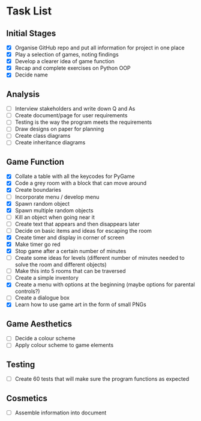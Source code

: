 # Task List

## Initial Stages
- [x] Organise GitHub repo and put all information for project in one place
- [x] Play a selection of games, noting findings
- [x] Develop a clearer idea of game function
- [x] Recap and complete exercises on Python OOP
- [x] Decide name

## Analysis
- [ ] Interview stakeholders and write down Q and As
- [ ] Create document/page for user requirements
- [ ] Testing is the way the program meets the requirements
- [ ] Draw designs on paper for planning
- [ ] Create class diagrams
- [ ] Create inheritance diagrams

## Game Function
- [x] Collate a table with all the keycodes for PyGame
- [x] Code a grey room with a block that can move around
- [x] Create boundaries
- [ ] Incorporate menu / develop menu
- [x] Spawn random object
- [x] Spawn multiple random objects
- [ ] Kill an object when going near it
- [ ] Create text that appears and then disappears later
- [ ] Decide on basic items and ideas for escaping the room
- [x] Create timer and display in corner of screen
- [x] Make timer go red
- [x] Stop game after a certain number of minutes
- [ ] Create some ideas for levels (different number of minutes needed to solve the room and different objects)
- [ ] Make this into 5 rooms that can be traversed
- [ ] Create a simple inventory
- [x] Create a menu with options at the beginning (maybe options for parental controls?)
- [ ] Create a dialogue box
- [x] Learn how to use game art in the form of small PNGs

## Game Aesthetics
- [ ] Decide a colour scheme
- [ ] Apply colour scheme to game elements

## Testing
- [ ] Create 60 tests that will make sure the program functions as expected

## Cosmetics
- [ ] Assemble information into document
